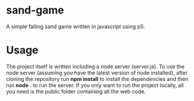 # sand-game
A simple falling sand game written in javascript using p5.

# Usage
The project itself is written including a node server (server.js). To use the node server (assuming you have the latest version of node installed), after cloning the repository run **npm install** to install the dependencies and then run **node .** to run the server. If you only want to run the project locally, all you need is the public folder containing all the web code.
